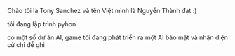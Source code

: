 Chào tôi là Tony Sanchez và tên Việt mình là Nguyễn Thành đạt :)

tôi đang lập trình pyhon

có một số dự án AI, game
tôi đang phát triển ra một AI bảo mật và nhận diện cử chỉ để ghi
